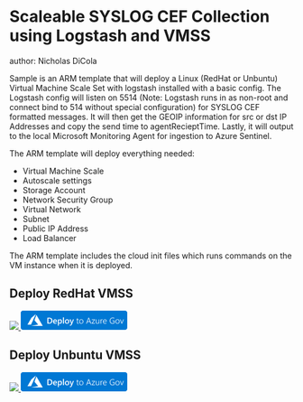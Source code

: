 # Scaleable SYSLOG CEF Collection using Logstash and VMSS
author: Nicholas DiCola

Sample is an ARM template that will deploy a Linux (RedHat or Unbuntu) Virtual Machine Scale Set with logstash installed with a basic config.  The Logstash config will listen on 5514 (Note: Logstash runs in as non-root and connect bind to 514 without special configuration) for SYSLOG CEF formatted messages.  It will then get the GEOIP information for src or dst IP Addresses and copy the send time to agentRecieptTime.  Lastly, it will output to the local Microsoft Monitoring Agent for ingestion to Azure Sentinel.

The ARM template will deploy everything needed:
* Virtual Machine Scale
* Autoscale settings
* Storage Account
* Network Security Group
* Virtual Network
* Subnet
* Public IP Address
* Load Balancer

The ARM template includes the cloud init files which runs commands on the VM instance when it is deployed.

## Deploy RedHat VMSS
<a href="https://portal.azure.com/#create/Microsoft.Template/uri/https%3A%2F%2Fraw.githubusercontent.com%2FAzure%2FAzure-Sentinel%2Fmaster%2FDataConnectors%2FLogstash-VMSS%2FLogstash-VMSS-RH-Templatev2.json" target="_blank">
    <img src="https://aka.ms/deploytoazurebutton"/>
</a>
<a href="https://portal.azure.us/#create/Microsoft.Template/uri/https%3A%2F%2Fraw.githubusercontent.com%2FAzure%2FAzure-Sentinel%2Fmaster%2FDataConnectors2FLogstash-VMSS%2FLogstash-VMSS-RH-Templatev2.json" target="_blank">
<img src="https://raw.githubusercontent.com/Azure/azure-quickstart-templates/master/1-CONTRIBUTION-GUIDE/images/deploytoazuregov.png"/>
</a>

## Deploy Unbuntu VMSS
<a href="https://portal.azure.com/#create/Microsoft.Template/uri/https%3A%2F%2Fraw.githubusercontent.com%2FAzure%2FAzure-Sentinel%2Fmaster%2FDataConnectors%2FLogstash-VMSS%2FLogstash-VMSS-UB-Templatev2.json" target="_blank">
    <img src="https://aka.ms/deploytoazurebutton"/>
</a>
<a href="https://portal.azure.us/#create/Microsoft.Template/uri/https%3A%2F%2Fraw.githubusercontent.com%2FAzure%2FAzure-Sentinel%2Fmaster%2FDataConnectors2FLogstash-VMSS%2FLogstash-VMSS-UB-Templatev2.json" target="_blank">
<img src="https://raw.githubusercontent.com/Azure/azure-quickstart-templates/master/1-CONTRIBUTION-GUIDE/images/deploytoazuregov.png"/>
</a>

